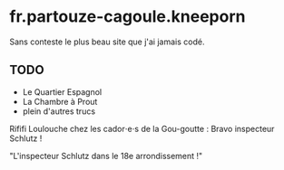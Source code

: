 # fr.partouze-cagoule.kneeporn

Sans conteste le plus beau site que j'ai jamais codé.

## TODO

- Le Quartier Espagnol
- La Chambre à Prout
- plein d'autres trucs

Rififi Loulouche chez les cador⋅e⋅s de la Gou-goutte : Bravo inspecteur Schlutz !

"L'inspecteur  Schlutz dans le 18e arrondissement !"

